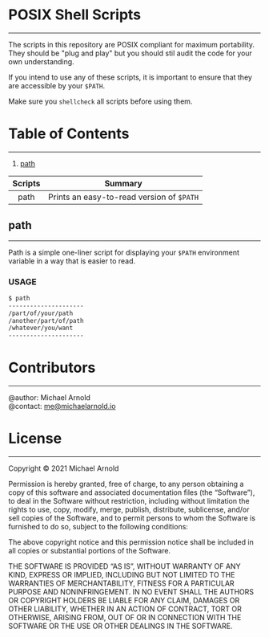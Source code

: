 # POSIX Shell Scripts
----
The scripts in this repository are POSIX compliant for maximum portability. They
should be "plug and play" but you should stil audit the code for your own
understanding.

If you intend to use any of these scripts, it is important to ensure that they
are accessible by your ```$PATH```.

Make sure you ```shellcheck``` all scripts before using them.


# Table of Contents
----
1. [path](#path)

|   Scripts   |   Summary                                                      |
|   :-:       |   -                                                            |
|   path      |   Prints an easy-to-read version of ```$PATH```


## path
----
Path is a simple one-liner script for displaying your ```$PATH``` environment
variable in a way that is easier to read.

### USAGE
```sh
$ path
---------------------
/part/of/your/path
/another/part/of/path
/whatever/you/want
---------------------
```


# Contributors
----
@author: Michael Arnold \
@contact: me@michaelarnold.io


# License
----
Copyright © 2021 Michael Arnold

Permission is hereby granted, free of charge, to any person obtaining a copy of this software and associated documentation files (the “Software”), to deal in the Software without restriction, including without limitation the rights to use, copy, modify, merge, publish, distribute, sublicense, and/or sell copies of the Software, and to permit persons to whom the Software is furnished to do so, subject to the following conditions:

The above copyright notice and this permission notice shall be included in all copies or substantial portions of the Software.

THE SOFTWARE IS PROVIDED “AS IS”, WITHOUT WARRANTY OF ANY KIND, EXPRESS OR IMPLIED, INCLUDING BUT NOT LIMITED TO THE WARRANTIES OF MERCHANTABILITY, FITNESS FOR A PARTICULAR PURPOSE AND NONINFRINGEMENT. IN NO EVENT SHALL THE AUTHORS OR COPYRIGHT HOLDERS BE LIABLE FOR ANY CLAIM, DAMAGES OR OTHER LIABILITY, WHETHER IN AN ACTION OF CONTRACT, TORT OR OTHERWISE, ARISING FROM, OUT OF OR IN CONNECTION WITH THE SOFTWARE OR THE USE OR OTHER DEALINGS IN THE SOFTWARE.

